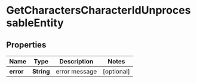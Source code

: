 
# GetCharactersCharacterIdUnprocessableEntity

## Properties
Name | Type | Description | Notes
------------ | ------------- | ------------- | -------------
**error** | **String** | error message |  [optional]



